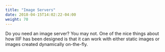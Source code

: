 ```yaml
---
title: "Image Servers"
date: 2018-04-15T14:02:22-04:00
weight: 70
---
```


Do you need an image server? You may not. One of the nice things about how IIIF has been designed is that it can work with either static images or images created dynamically on-the-fly.
